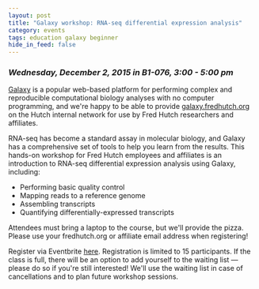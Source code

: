 ```yaml
---
layout: post
title: "Galaxy workshop: RNA-seq differential expression analysis"
category: events
tags: education galaxy beginner
hide_in_feed: false
---
```


### *Wednesday, December 2, 2015 in B1-076, 3:00 - 5:00 pm*

[Galaxy](https://wiki.galaxyproject.org/) is a popular web-based platform for performing complex and reproducible computational biology analyses with no computer programming, and we're happy to be able to provide [galaxy.fredhutch.org](http://galaxy.fredhutch.org) on the Hutch internal network for use by Fred Hutch researchers and affiliates.

RNA-seq has become a standard assay in molecular biology, and Galaxy has a comprehensive set of tools to help you learn from the results.
This hands-on workshop for Fred Hutch employees and affiliates is an introduction to RNA-seq differential expression analysis using Galaxy, including:

- Performing basic quality control
- Mapping reads to a reference genome
- Assembling transcripts
- Quantifying differentially-expressed transcripts

Attendees must bring a laptop to the course, but we'll provide the pizza.
Please use your fredhutch.org or affiliate email address when registering!

Register via Eventbrite [here](https://www.eventbrite.com/e/rna-seq-differential-expression-analysis-using-galaxy-registration-19306332761).
Registration is limited to 15 participants.
If the class is full, there will be an option to add yourself to the waiting list &mdash; please do so if you're still interested!
We'll use the waiting list in case of cancellations and to plan future workshop sessions.
